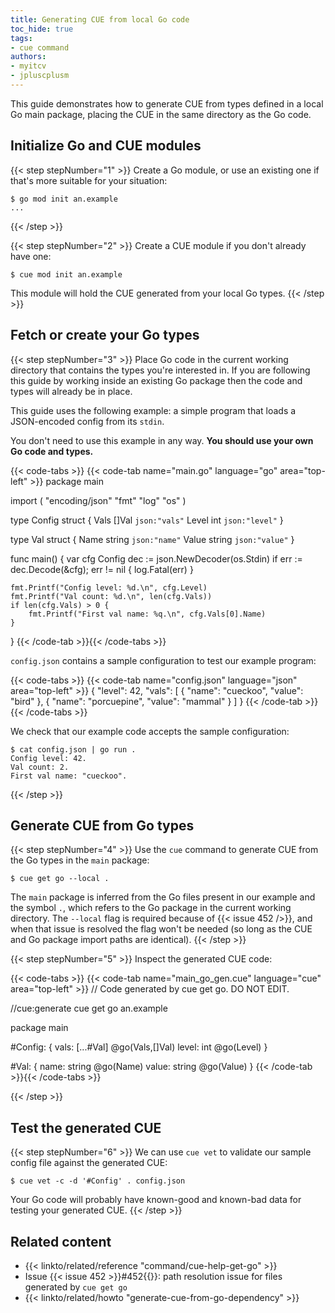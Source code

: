 ```yaml
---
title: Generating CUE from local Go code
toc_hide: true
tags:
- cue command
authors:
- myitcv
- jpluscplusm
---
```


This guide demonstrates how to generate CUE from types defined in a local Go
main package, placing the CUE in the same directory as the Go code.

## Initialize Go and CUE modules

{{< step stepNumber="1" >}}
Create a Go module, or use an existing one if that's more suitable for your situation:

```text { title="TERMINAL" type="terminal" codeToCopy="Z28gbW9kIGluaXQgYW4uZXhhbXBsZQ==" }
$ go mod init an.example
...
```
{{< /step >}}

{{< step stepNumber="2" >}}
Create a CUE module if you don't already have one:

```text { title="TERMINAL" type="terminal" codeToCopy="Y3VlIG1vZCBpbml0IGFuLmV4YW1wbGU=" }
$ cue mod init an.example
```

This module will hold the CUE generated from your local Go types.
{{< /step >}}

## Fetch or create your Go types

{{< step stepNumber="3" >}}
Place Go code in the current working directory that contains the types you're
interested in.
If you are following this guide by working inside an existing Go package then
the code and types will already be in place.

This guide uses the following example:
a simple program that loads a JSON-encoded config from its `stdin`.

You don't need to use this example in any way.
**You should use your own Go code and types.**

{{< code-tabs >}}
{{< code-tab name="main.go" language="go" area="top-left" >}}
package main

import (
	"encoding/json"
	"fmt"
	"log"
	"os"
)

type Config struct {
	Vals  []Val `json:"vals"`
	Level int   `json:"level"`
}

type Val struct {
	Name  string `json:"name"`
	Value string `json:"value"`
}

func main() {
	var cfg Config
	dec := json.NewDecoder(os.Stdin)
	if err := dec.Decode(&cfg); err != nil {
		log.Fatal(err)
	}

	fmt.Printf("Config level: %d.\n", cfg.Level)
	fmt.Printf("Val count: %d.\n", len(cfg.Vals))
	if len(cfg.Vals) > 0 {
		fmt.Printf("First val name: %q.\n", cfg.Vals[0].Name)
	}
}
{{< /code-tab >}}{{< /code-tabs >}}

`config.json` contains a sample configuration to test our example program:

{{< code-tabs >}}
{{< code-tab name="config.json" language="json" area="top-left" >}}
{
    "level": 42,
    "vals": [
        {
            "name": "cueckoo",
            "value": "bird"
        },
        {
            "name": "porcuepine",
            "value": "mammal"
        }
    ]
}
{{< /code-tab >}}{{< /code-tabs >}}

We check that our example code accepts the sample configuration:

```text { title="TERMINAL" type="terminal" codeToCopy="Y2F0IGNvbmZpZy5qc29uIHwgZ28gcnVuIC4=" }
$ cat config.json | go run .
Config level: 42.
Val count: 2.
First val name: "cueckoo".
```
{{< /step >}}

## Generate CUE from Go types

{{< step stepNumber="4" >}}
Use the `cue` command to generate CUE from the Go types in the `main` package:

```text { title="TERMINAL" type="terminal" codeToCopy="Y3VlIGdldCBnbyAtLWxvY2FsIC4=" }
$ cue get go --local .
```

The `main` package is inferred from the Go files present in our
example and the symbol `.`, which refers to the Go package in the current
working directory.
The `--local` flag is required because of {{< issue 452 />}}, and when that
issue is resolved the flag won't be needed (so long as the CUE and Go package
import paths are identical).
{{< /step >}}

{{< step stepNumber="5" >}}
Inspect the generated CUE code:

{{< code-tabs >}}
{{< code-tab name="main_go_gen.cue" language="cue" area="top-left" >}}
// Code generated by cue get go. DO NOT EDIT.

//cue:generate cue get go an.example

package main

#Config: {
	vals: [...#Val] @go(Vals,[]Val)
	level: int @go(Level)
}

#Val: {
	name:  string @go(Name)
	value: string @go(Value)
}
{{< /code-tab >}}{{< /code-tabs >}}

{{< /step >}}

## Test the generated CUE

{{< step stepNumber="6" >}}
We can use `cue vet` to validate our sample config file against the generated CUE:

```text { title="TERMINAL" type="terminal" codeToCopy="Y3VlIHZldCAtYyAtZCAnI0NvbmZpZycgLiBjb25maWcuanNvbg==" }
$ cue vet -c -d '#Config' . config.json
```

Your Go code will probably have known-good and known-bad data for testing your generated CUE.
{{< /step >}}
## Related content

- {{< linkto/related/reference "command/cue-help-get-go" >}}
- Issue {{< issue 452 >}}#452{{</issue>}}: path resolution issue for files generated by `cue get go`
- {{< linkto/related/howto "generate-cue-from-go-dependency" >}}
